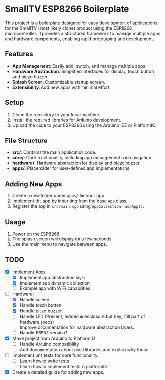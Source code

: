 # SmallTV ESP8266 Boilerplate

This project is a boilerplate designed for easy development of applications for the SmallTV (most likely clone) product using the ESP8266 microcontroller. It provides a structured framework to manage multiple apps and hardware components, enabling rapid prototyping and development.

## Features
- **App Management**: Easily add, switch, and manage multiple apps.
- **Hardware Abstraction**: Simplified interfaces for display, touch button and piezo buzzer.
- **Splash Screen**: Customizable startup screen.
- **Extensibility**: Add new apps with minimal effort.

## Setup
1. Clone the repository to your local machine.
2. Install the required libraries for Arduino development.
3. Upload the code to your ESP8266 using the Arduino IDE or PlatformIO.

## File Structure
- **src/**: Contains the main application code.
- **core/**: Core functionality, including app management and navigation.
- **hardware/**: Hardware abstraction for display and piezo buzzer.
- **apps/**: Placeholder for user-defined app implementations.

## Adding New Apps
1. Create a new folder under `apps/` for your app.
2. Implement the app by inheriting from the base `App` class.
3. Register the app in `src/main.cpp` using `AppCollection::addApp()`.

## Usage
1. Power on the ESP8266.
2. The splash screen will display for a few seconds.
3. Use the main menu to navigate between apps.

## TODO
- [x] Implement Apps
  - [x] Implement app abstraction layer
  - [x] Implement app dynamic collection
  - [ ] Example app with WiFi capabilities 
- [ ] Hardware:
  - [x] Handle screen
  - [x] Handle touch button
  - [x] Handle piezo buzzer
  - [ ] Handle LED (Present, hidden in enclosure but hey, still part of hardware specs)
  - [ ] Improve documentation for hardware abstraction layers.
  - [ ] Handle ESP32 version?
- [x] Move project from Arduino to PlatformIO
  - [ ] Handle Arduino compatibility
  - [ ] Add documentation about used libraries and explain why those
- [ ] Implement unit tests for core functionality.
  - [ ] Learn how to write tests
  - [ ] Learn how to implement tests in platformIO
- [x] Create a detailed guide for adding new apps.
